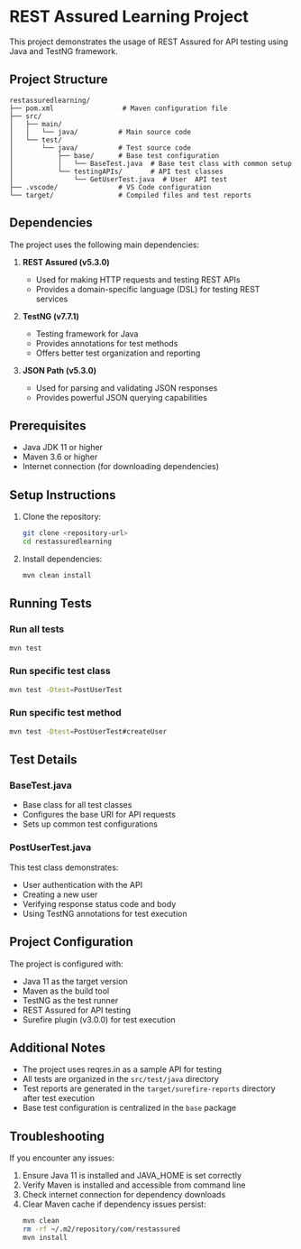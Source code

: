 # REST Assured Learning Project

This project demonstrates the usage of REST Assured for API testing using Java and TestNG framework.

## Project Structure

```
restassuredlearning/
├── pom.xml                 # Maven configuration file
├── src/
│   ├── main/
│   │   └── java/          # Main source code
│   └── test/
│       └── java/          # Test source code
│           ├── base/      # Base test configuration
│           │   └── BaseTest.java  # Base test class with common setup
│           └── testingAPIs/       # API test classes
│               └── GetUserTest.java  # User  API test
├── .vscode/               # VS Code configuration
└── target/                # Compiled files and test reports
```

## Dependencies

The project uses the following main dependencies:

1. **REST Assured (v5.3.0)**
   - Used for making HTTP requests and testing REST APIs
   - Provides a domain-specific language (DSL) for testing REST services

2. **TestNG (v7.7.1)**
   - Testing framework for Java
   - Provides annotations for test methods
   - Offers better test organization and reporting

3. **JSON Path (v5.3.0)**
   - Used for parsing and validating JSON responses
   - Provides powerful JSON querying capabilities

## Prerequisites

- Java JDK 11 or higher
- Maven 3.6 or higher
- Internet connection (for downloading dependencies)

## Setup Instructions

1. Clone the repository:
   ```bash
   git clone <repository-url>
   cd restassuredlearning
   ```

2. Install dependencies:
   ```bash
   mvn clean install
   ```

## Running Tests

### Run all tests
```bash
mvn test
```

### Run specific test class
```bash
mvn test -Dtest=PostUserTest
```

### Run specific test method
```bash
mvn test -Dtest=PostUserTest#createUser
```

## Test Details

### BaseTest.java
- Base class for all test classes
- Configures the base URI for API requests
- Sets up common test configurations

### PostUserTest.java
This test class demonstrates:
- User authentication with the API
- Creating a new user
- Verifying response status code and body
- Using TestNG annotations for test execution

## Project Configuration

The project is configured with:
- Java 11 as the target version
- Maven as the build tool
- TestNG as the test runner
- REST Assured for API testing
- Surefire plugin (v3.0.0) for test execution

## Additional Notes

- The project uses reqres.in as a sample API for testing
- All tests are organized in the `src/test/java` directory
- Test reports are generated in the `target/surefire-reports` directory after test execution
- Base test configuration is centralized in the `base` package

## Troubleshooting

If you encounter any issues:

1. Ensure Java 11 is installed and JAVA_HOME is set correctly
2. Verify Maven is installed and accessible from command line
3. Check internet connection for dependency downloads
4. Clear Maven cache if dependency issues persist:
   ```bash
   mvn clean
   rm -rf ~/.m2/repository/com/restassured
   mvn install
   ``` 
